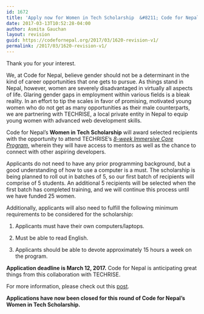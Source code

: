 ```yaml
---
id: 1672
title: 'Apply now for Women in Tech Scholarship  &#8211; Code for Nepal'
date: 2017-03-13T10:52:28-04:00
author: Asmita Gauchan
layout: revision
guid: https://codefornepal.org/2017/03/1620-revision-v1/
permalink: /2017/03/1620-revision-v1/
---
```

Thank you for your interest.

We, at Code for Nepal, believe gender should not be a determinant in the kind of career opportunities that one gets to pursue. As things stand in Nepal, however, women are severely disadvantaged in virtually all aspects of life. Glaring gender gaps in employment within various fields is a bleak reality. In an effort to tip the scales in favor of promising, motivated young women who do not get as many opportunities as their male counterparts, we are partnering with TECHRISE, a local private entity in Nepal to equip young women with advanced web development skills.

Code for Nepal&#8217;s **Women in Tech Scholarship** will award selected recipients with the opportunity to attend TECHRISE&#8217;s _[8-week Immersive Core Program](http://www.techrise.me/curriculum)_, wherein they will have access to mentors as well as the chance to connect with other aspiring developers.

Applicants do not need to have any prior programming background, but a good understanding of how to use a computer is a must. The scholarship is being planned to roll out in batches of 5, so our first batch of recipients will comprise of 5 students. An additional 5 recipients will be selected when the first batch has completed training, and we will continue this process until we have funded 25 women.

Additionally, applicants will also need to fulfill the following minimum requirements to be considered for the scholarship:

1) Applicants must have their own computers/laptops.

2) Must be able to read English.

3) Applicants should be able to devote approximately 15 hours a week on the program.

**Application deadline is March 12, 2017.** Code for Nepal is anticipating great things from this collaboration with TECHRISE.

For more information, please check out this [post](https://codefornepal.org/en/2017/01/code-for-nepal-launches-scholarship-program-to-empower-women-in-nepal/).

**Applications have now been closed for this round of Code for Nepal&#8217;s Women in Tech Scholarship.**